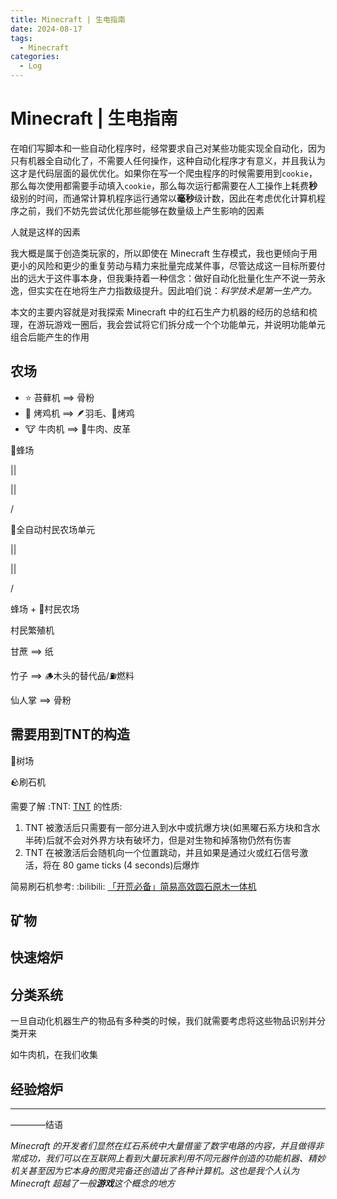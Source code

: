 ```yaml
---
title: Minecraft | 生电指南
date: 2024-08-17
tags:
  - Minecraft
categories:
  - Log
---
```


# Minecraft | 生电指南

在咱们写脚本和一些自动化程序时，经常要求自己对某些功能实现全自动化，因为只有机器全自动化了，不需要人任何操作，这种自动化程序才有意义，并且我认为这才是代码层面的最优优化。如果你在写一个爬虫程序的时候需要用到`cookie`，那么每次使用都需要手动填入`cookie`，那么每次运行都需要在人工操作上耗费**秒**级别的时间，而通常计算机程序运行通常以**毫秒**级计数，因此在考虑优化计算机程序之前，我们不妨先尝试优化那些能够在数量级上产生影响的因素

人就是这样的因素

我大概是属于创造类玩家的，所以即使在 Minecraft 生存模式，我也更倾向于用更小的风险和更少的重复劳动与精力来批量完成某件事，尽管达成这一目标所要付出的远大于这件事本身，但我秉持着一种信念：做好自动化批量化生产不说一劳永逸，但实实在在地将生产力指数级提升。因此咱们说：*科学技术是第一生产力。*

本文的主要内容就是对我探索 Minecraft 中的红石生产力机器的经历的总结和梳理，在游玩游戏一圈后，我会尝试将它们拆分成一个个功能单元，并说明功能单元组合后能产生的作用

<!-- more -->



## 农场

- :star: 苔藓机 ==> 骨粉
- 🐔 烤鸡机 ==> 🪶羽毛、🍗烤鸡
- 🐮 牛肉机 ==> 🥩牛肉、皮革

🐝蜂场

||

||

\/

🌾全自动村民农场单元

||

||

\/

蜂场 + 👨村民农场

村民繁殖机

甘蔗 ==> 纸

竹子 ==> 🪵木头的替代品/⛽️燃料

仙人掌 ==> 骨粉

## 需要用到TNT的构造

🌲树场

🪨刷石机

需要了解 :TNT: [TNT](https://minecraft.wiki/w/TNT) 的性质:

1. TNT 被激活后只需要有一部分进入到水中或抗爆方块(如黑曜石系方块和含水半砖)后就不会对外界方块有破坏力，但是对生物和掉落物仍然有伤害
2. TNT 在被激活后会随机向一个位置跳动，并且如果是通过火或红石信号激活，将在 80 game ticks (4 seconds)后爆炸

简易刷石机参考: :bilibili: [「开荒必备」简易高效圆石原木一体机](https://www.bilibili.com/video/BV163411N7YU/)
## 矿物

## 快速熔炉

## 分类系统

一旦自动化机器生产的物品有多种类的时候，我们就需要考虑将这些物品识别并分类开来

如牛肉机，在我们收集

## 经验熔炉

---

————结语

*Minecraft 的开发者们显然在红石系统中大量借鉴了数字电路的内容，并且做得非常成功，我们可以在互联网上看到大量玩家利用不同元器件创造的功能机器、精妙机关甚至因为它本身的图灵完备还创造出了各种计算机。这也是我个人认为 Minecraft 超越了一般**游戏**这个概念的地方*